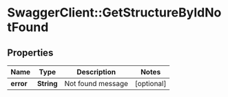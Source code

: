 # SwaggerClient::GetStructureByIdNotFound

## Properties
Name | Type | Description | Notes
------------ | ------------- | ------------- | -------------
**error** | **String** | Not found message | [optional] 


